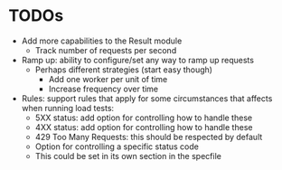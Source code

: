 # TODOs

- Add more capabilities to the Result module
  - Track number of requests per second
- Ramp up: ability to configure/set any way to ramp up requests
  - Perhaps different strategies (start easy though)
    - Add one worker per unit of time
    - Increase frequency over time
- Rules: support rules that apply for some circumstances that affects\
  when running load tests:
  - 5XX status: add option for controlling how to handle these
  - 4XX status: add option for controlling how to handle these
  - 429 Too Many Requests: this should be respected by default
  - Option for controlling a specific status code
  - This could be set in its own section in the specfile
